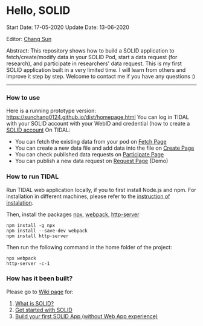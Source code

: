 # Hello, SOLID

Start Date: 17-05-2020
Update Date: 13-06-2020

Editor: [Chang Sun](chang.sun@maastrichtuniversity.nl)

Abstract: This repository shows how to build a SOLID application to fetch/create/modify data in your SOLID Pod, start a data request (for research), and participate in researchers' data request. This is my first SOLID application built in a very limited time. I will learn from others and improve it step by step. Welcome to contact me if you have any questions :)

***
### How to use ###
Here is a running prototype version: https://sunchang0124.github.io/dist/homepage.html 
You can log in TIDAL with your SOLID account with your WebID and credential (how to create a [SOLID account](https://solidproject.org/developers/tutorials/getting-started#existing-provider)
On TIDAL: 
* You can fetch the existing data from your pod on [Fetch Page](https://sunchang0124.github.io/dist/fetch.html)
* You can create a new data file and add data into the file on [Create Page](https://sunchang0124.github.io/dist/create.html)
* You can check published data requests on [Participate Page](https://sunchang0124.github.io/dist/participate.html)
* You can publish a new data request on [Request Page](https://sunchang0124.github.io/dist/request.html) (Demo)

### How to run TIDAL ###
Run TIDAL web application locally, if you to first install Node.js and npm. For installation in different machines, please refer to the [instruction of instalation](https://docs.npmjs.com/downloading-and-installing-node-js-and-npm). 

Then, install the packages [npx](https://www.npmjs.com/package/npx), [webpack](https://webpack.js.org/guides/installation/), [http-server](https://www.npmjs.com/package/http-server)
```
npm install -g npx
npm install --save-dev webpack
npm install http-server
```

Then run the following command in the home folder of the project:
```
npx webpack                                                    
http-server -c-1
```

<!--
### How does it look like? ###
You can try the [SOLID App](https://sunchang0124.github.io/dist/homepage.html) by yourself. The following functions are implemented in my Solid app so far. You can watch [this video](https://youtu.be/oVFDoKmbpUg) to get the first impression.

You can also jump to the function which you are interested in particular:
1. [Introduction](https://youtu.be/oVFDoKmbpUg)
2. [Login with your Solid account](https://www.youtube.com/watch?v=oVFDoKmbpUg&t=2m21s)
3. [Fetch public data from Solid Pod](https://www.youtube.com/watch?v=oVFDoKmbpUg&t=4m19s)
4. [Fetch private data from Solid Pod](https://www.youtube.com/watch?v=oVFDoKmbpUg&t=6m52s)
5. [Create new data files to Solid Pod](https://www.youtube.com/watch?v=oVFDoKmbpUg&t=8m50s)
6. [Start a data request](https://www.youtube.com/watch?v=oVFDoKmbpUg&t=11m03s)
7. [Provide data to a request from Solid Pod](https://www.youtube.com/watch?v=oVFDoKmbpUg&t=17m50s)
8. [Analyze requested data in regular analysis setting](https://www.youtube.com/watch?v=oVFDoKmbpUg&t=23m01s)
9. [Participate in a privacy-preserving data request](https://www.youtube.com/watch?v=oVFDoKmbpUg&t=24m44s) 
10. [Analysis in the privacy-preserving data request](https://www.youtube.com/watch?v=oVFDoKmbpUg&t=27m50s)
-->

### How has it been built? ###
Please go to [Wiki page](https://github.com/sunchang0124/sunchang0124.github.io/wiki) for: 
1. [What is SOLID?](https://github.com/sunchang0124/sunchang0124.github.io/wiki/1.-About-SOLID)
2. [Get started with SOLID](https://github.com/sunchang0124/sunchang0124.github.io/wiki/2.-Get-Started)
3. [Build your first SOLID App (without Web App experience)](https://github.com/sunchang0124/sunchang0124.github.io/wiki/3.-Background-Learning)
